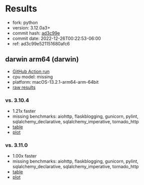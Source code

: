 # Results

- fork: python
- version: 3.12.0a3+
- commit hash: [ad3c99e](https://github.com/python/cpython/commit/ad3c99e)
- commit date: 2022-12-26T00:22:53-06:00
- ref: ad3c99e521151680afc6

## darwin arm64 (darwin)

- [GitHub Action run](https://github.com/faster-cpython/benchmarking/actions/runs/4494505019)
- cpu model: missing
- platform: macOS-13.2.1-arm64-arm-64bit
- [raw results](bm-20221226-darwin-arm64-python-ad3c99e521151680afc6-3.12.0a3%2B-ad3c99e.json)

### vs. 3.10.4

- 1.21x faster
- missing benchmarks: aiohttp, flaskblogging, gunicorn, pylint, sqlalchemy_declarative, sqlalchemy_imperative, tornado_http
- [table](bm-20221226-darwin-arm64-python-ad3c99e521151680afc6-3.12.0a3%2B-ad3c99e-vs-3.10.4.md)
- [plot](bm-20221226-darwin-arm64-python-ad3c99e521151680afc6-3.12.0a3%2B-ad3c99e-vs-3.10.4.png)

### vs. 3.11.0

- 1.00x faster
- missing benchmarks: aiohttp, flaskblogging, gunicorn, pylint, sqlalchemy_declarative, sqlalchemy_imperative, tornado_http
- [table](bm-20221226-darwin-arm64-python-ad3c99e521151680afc6-3.12.0a3%2B-ad3c99e-vs-3.11.0.md)
- [plot](bm-20221226-darwin-arm64-python-ad3c99e521151680afc6-3.12.0a3%2B-ad3c99e-vs-3.11.0.png)

